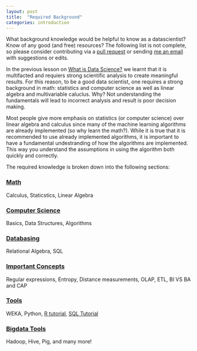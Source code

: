 ```yaml
---
layout: post
title:  "Required Background"
categories: introduction 
---
```


What background knowledge would be helpful to know as a datascientist? Know of any good (and free) resources? The following list is not complete, so please consider contributing via a [pull request](http://github.com/datascienceguide/datascienceguide.github.io/) or sending [me an email](mailto:andrew@andrewandrade.ca) with suggestions or edits.

In the previous lesson on [What is Data Science?](/what-is-data-science/) we learnt that it is multifacted and requiers strong scientific analysis to create meaningful results. For this reason, to be a good data scientist, one requires a strong background in math: statistics and computer science as well as linear algebra and multivariable caluclus.  Why? Not understanding the fundamentals will lead to incorrect analysis and result is poor decision making.

Most people give more emphasis on statistics (or computer science) over linear algebra and calculus since many of the machine learning algorithms are already implemented (so why learn the math?). While it is true that it is recommended to use already implemented algorithms, it is important to have a fundamental undestranding of how the algorithms are implemented.  This way you understand the assumptions in using the algorithm both quickly and correctly. 

The required knowledge is broken down into the following sections:

### [Math](/required-background-math/)

Calculus, Staticstics, Linear Algebra

### [Computer Science](/required-background-programming/)

Basics, Data Structures, Algorithms

### [Databasing](/required-background-databases/)

Relational Algebra, SQL

### [Important Concepts](/important/concepts/)

Regular expressions, Entropy, Distance measurements, OLAP, ETL, BI VS BA and CAP 

### [Tools](/opensource-tools-for-datascience/)

WEKA, Python, [R tutorial](r-programming-tutorial), [SQL Tutorial](sql-introduction)

### [Bigdata Tools](/opensource-bigdata-tools/)

Hadoop, Hive, Pig, and many more!
